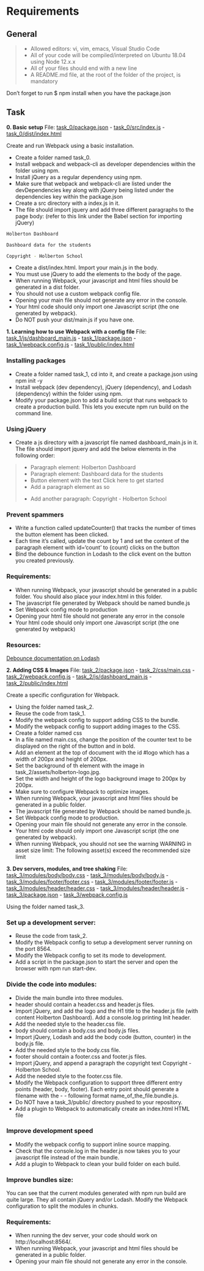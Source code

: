 # Requirements

## General

> - Allowed editors: vi, vim, emacs, Visual Studio Code 
> - All of your code will be compiled/interpreted on Ubuntu 18.04 using Node 12.x.x
> - All of your files should end with a new line
> - A README.md file, at the root of the folder of the project, is mandatory

Don’t forget to run $ npm install when you have the package.json

## Task

**0. Basic setup**
File: [task_0/package.json](task_0/package.json/) - [task_0/src/index.js](task_0/src/index.js/) - [task_0/dist/index.html](task_0/dist/index.html/)

Create and run Webpack using a basic installation.

- Create a folder named task_0.
- Install webpack and webpack-cli as developer dependencies within the folder using npm.
- Install jQuery as a regular dependency using npm.
- Make sure that webpack and webpack-cli are listed under the devDependencies key along with jQuery being listed under the dependencies key within the package.json
- Create a src directory with a index.js in it.
- The file should import jquery and add three different paragraphs to the page body: (refer to this link under the Babel section for importing jQuery)
```sh
Holberton Dashboard

Dashboard data for the students

Copyright - Holberton School

```

- Create a dist/index.html. Import your main.js in the body.
- You must use jQuery to add the elements to the body of the page.
- When running Webpack, your javascript and html files should be generated in a dist folder.
- You should not use a custom webpack config file.
- Opening your main file should not generate any error in the console.
- Your html code should only import one Javascript script (the one generated by webpack).
- Do NOT push your dist/main.js if you have one.

**1. Learning how to use Webpack with a config file**
File: [task_1/js/dashboard_main.js](task_1/js/dashboard_main.js/) - [task_1/package.json](task_1/package.json/) - [task_1/webpack.config.js](task_1/webpack.config.js/) - [task_1/public/index.html](task_1/public/index.html/)

### Installing packages

- Create a folder named task_1, cd into it, and create a package.json using npm init -y
- Install webpack (dev dependency), jQuery (dependency), and Lodash (dependency) within the folder using npm.
- Modify your package.json to add a build script that runs webpack to create a production build. This lets you execute npm run build on the command line.

### Using jQuery

- Create a js directory with a javascript file named dashboard_main.js in it. The file should import jquery and add the below elements in the following order:
> - Paragraph element: Holberton Dashboard
> - Paragraph element: Dashboard data for the students
> - Button element with the text Click here to get started
> - Add a paragraph element as so <p id='count'></p>
> - Add another paragraph: Copyright - Holberton School

### Prevent spammers

- Write a function called updateCounter() that tracks the number of times the button element has been clicked.
- Each time it’s called, update the count by 1 and set the content of the paragraph element with id=‘count’ to {count} clicks on the button
- Bind the debounce function in Lodash to the click event on the button you created previously.

### Requirements:

- When running Webpack, your javascript should be generated in a public folder. You should also place your index.html in this folder.
- The javascript file generated by Webpack should be named bundle.js
- Set Webpack config mode to production
- Opening your html file should not generate any error in the console
- Your html code should only import one Javascript script (the one generated by webpack)

### Resources:

[Debounce documentation on Lodash](https://lodash.com/docs/4.17.15#debounce)

**2. Adding CSS & Images**
File: [task_2/package.json](task_2/package.json/) - [task_2/css/main.css](task_2/css/main.css/) - [task_2/webpack.config.js](task_2/webpack.config.js/) - [task_2/js/dashboard_main.js](task_2/js/dashboard_main.js/) - [task_2/public/index.html](task_2/public/index.html/)

Create a specific configuration for Webpack.

- Using the folder named task_2.
- Reuse the code from task_1.
- Modify the webpack config to support adding CSS to the bundle.
- Modify the webpack config to support adding images to the CSS.
- Create a folder named css
- In a file named main.css, change the position of the counter text to be displayed on the right of the button and in bold.
- Add an element at the top of document with the id #logo which has a width of 200px and height of 200px.
- Set the background of th element with the image in task_2/assets/holberton-logo.jpg.
- Set the width and height of the logo background image to 200px by 200px.
- Make sure to configure Webpack to optimize images.
- When running Webpack, your javascript and html files should be generated in a public folder.
- The javascript file generated by Webpack should be named bundle.js.
- Set Webpack config mode to production.
- Opening your main file should not generate any error in the console.
- Your html code should only import one Javascript script (the one generated by webpack).
- When running Webpack, you should not see the warning WARNING in asset size limit: The following asset(s) exceed the recommended size limit

**3. Dev servers, modules, and tree shaking**
File: [task_3/modules/body/body.css](task_3/modules/body/body.css/) - [task_3/modules/body/body.js](task_3/modules/body/body.js) - [task_3/modules/footer/footer.css](task_3/modules/footer/footer.css/) - [task_3/modules/footer/footer.js](task_3/modules/footer/footer.js/) - [task_3/modules/header/header.css](task_3/modules/header/header.css/) - [task_3/modules/header/header.js](task_3/modules/header/header.js/) - [task_3/package.json](task_3/package.json/) - [task_3/webpack.config.js](task_3/webpack.config.js/)

Using the folder named task_3. 

### Set up a development server:

- Reuse the code from task_2.
- Modify the Webpack config to setup a development server running on the port 8564.
- Modify the Webpack config to set its mode to development.
- Add a script in the package.json to start the server and open the browser with npm run start-dev.

### Divide the code into modules:

- Divide the main bundle into three modules.
- header should contain a header.css and header.js files.
- Import jQuery, and add the logo and the H1 title to the header.js file (with content Holberton Dashboard). Add a console.log printing Init header.
- Add the needed style to the header.css file.
- body should contain a body.css and body.js files.
- Import jQuery, Lodash and add the body code (button, counter) in the body.js file.
- Add the needed style to the body.css file.
- footer should contain a footer.css and footer.js files.
- Import jQuery, and append a paragraph the copyright text Copyright - Holberton School.
- Add the needed style to the footer.css file.
- Modify the Webpack configuration to support three different entry points (header, body, footer). Each entry point should generate a filename with the - - following format name_of_the_file.bundle.js.
- Do NOT have a task_3/public/ directory pushed to your repository.
- Add a plugin to Webpack to automatically create an index.html HTML file

### Improve development speed

- Modify the webpack config to support inline source mapping.
- Check that the console.log in the header.js now takes you to your javascript file instead of the main bundle.
- Add a plugin to Webpack to clean your build folder on each build.

### Improve bundles size:

You can see that the current modules generated with npm run build are quite large. They all contain jQuery and/or Lodash. Modify the Webpack configuration to split the modules in chunks.

### Requirements:

- When running the dev server, your code should work on http://localhost:8564/.
- When running Webpack, your javascript and html files should be generated in a public folder.
- Opening your main file should not generate any error in the console.

